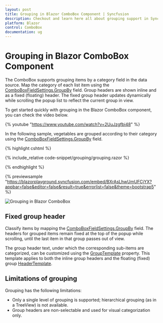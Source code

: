 ```yaml
---
layout: post
title: Grouping in Blazor ComboBox Component | Syncfusion
description: Checkout and learn here all about grouping support in Syncfusion Blazor ComboBox component, it's elements and more.
platform: Blazor
control: ComboBox
documentation: ug
---
```


# Grouping in Blazor ComboBox Component

The ComboBox supports grouping items by a category field in the data source. Map the category of each list item using the [ComboBoxFieldSettings.GroupBy](https://help.syncfusion.com/cr/blazor/Syncfusion.Blazor.DropDowns.ComboBoxFieldSettings.html#Syncfusion_Blazor_DropDowns_ComboBoxFieldSettings_GroupBy) field. Group headers are shown inline and as a fixed (floating) header. The fixed group header updates dynamically while scrolling the popup list to reflect the current group in view.

To get started quickly with grouping in the Blazor ComboBox component, you can check the video below.

{% youtube "https://www.youtube.com/watch?v=2UuJzgfbi48" %}

In the following sample, vegetables are grouped according to their category using the [ComboBoxFieldSettings.GroupBy](https://help.syncfusion.com/cr/blazor/Syncfusion.Blazor.DropDowns.ComboBoxFieldSettings.html#Syncfusion_Blazor_DropDowns_ComboBoxFieldSettings_GroupBy) field.

{% highlight cshtml %}

{% include_relative code-snippet/grouping/grouping.razor %}

{% endhighlight %}

{% previewsample "https://blazorplayground.syncfusion.com/embed/BXrAsLhwUmUFCjYX?appbar=false&editor=false&result=true&errorlist=false&theme=bootstrap5" %}

![Grouping in Blazor ComboBox](./images/blazor-combobox-grouping.png)

## Fixed group header

Classify items by mapping the [ComboBoxFieldSettings.GroupBy](https://help.syncfusion.com/cr/blazor/Syncfusion.Blazor.DropDowns.ComboBoxFieldSettings.html#Syncfusion_Blazor_DropDowns_ComboBoxFieldSettings_GroupBy) field. The headers for grouped items remain fixed at the top of the popup while scrolling, until the last item in that group passes out of view.

The group header text, under which the corresponding sub-items are categorized, can be customized using the [GroupTemplate](https://help.syncfusion.com/cr/blazor/Syncfusion.Blazor.DropDowns.SfDropDownBase-1.html#Syncfusion_Blazor_DropDowns_SfDropDownBase_1_GroupTemplate) property. This template applies to both the inline group headers and the floating (fixed) group [HeaderTemplate](https://help.syncfusion.com/cr/blazor/Syncfusion.Blazor.DropDowns.SfDropDownList-2.html#Syncfusion_Blazor_DropDowns_SfDropDownList_2_HeaderTemplate).
## Limitations of grouping

Grouping has the following limitations:

* Only a single level of grouping is supported; hierarchical grouping (as in a TreeView) is not available.
* Group headers are non-selectable and used for visual categorization only.